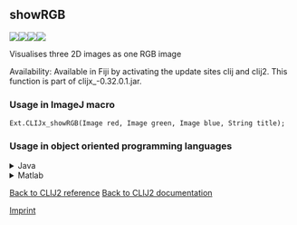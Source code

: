## showRGB
<img src="images/mini_empty_logo.png"/><img src="images/mini_empty_logo.png"/><img src="images/mini_clijx_logo.png"/><img src="images/mini_empty_logo.png"/>

Visualises three 2D images as one RGB image

Availability: Available in Fiji by activating the update sites clij and clij2.
This function is part of clijx_-0.32.0.1.jar.

### Usage in ImageJ macro
```
Ext.CLIJx_showRGB(Image red, Image green, Image blue, String title);
```


### Usage in object oriented programming languages



<details>

<summary>
Java
</summary>
<pre class="highlight">// init CLIJ and GPU
import net.haesleinhuepf.clijx.CLIJx;
import net.haesleinhuepf.clij.clearcl.ClearCLBuffer;
CLIJx clijx = CLIJx.getInstance();

// get input parameters
ClearCLBuffer red = clijx.push(redImagePlus);
ClearCLBuffer green = clijx.push(greenImagePlus);
ClearCLBuffer blue = clijx.push(blueImagePlus);
</pre>

<pre class="highlight">
// Execute operation on GPU
clijx.showRGB(red, green, blue, title);
</pre>

<pre class="highlight">
// show result

// cleanup memory on GPU
clijx.release(red);
clijx.release(green);
clijx.release(blue);
</pre>

</details>



<details>

<summary>
Matlab
</summary>
<pre class="highlight">% init CLIJ and GPU
clijx = init_clatlabx();

% get input parameters
red = clijx.pushMat(red_matrix);
green = clijx.pushMat(green_matrix);
blue = clijx.pushMat(blue_matrix);
</pre>

<pre class="highlight">
% Execute operation on GPU
clijx.showRGB(red, green, blue, title);
</pre>

<pre class="highlight">
% show result

% cleanup memory on GPU
clijx.release(red);
clijx.release(green);
clijx.release(blue);
</pre>

</details>



[Back to CLIJ2 reference](https://clij.github.io/clij2-docs/reference)
[Back to CLIJ2 documentation](https://clij.github.io/clij2-docs)

[Imprint](https://clij.github.io/imprint)
